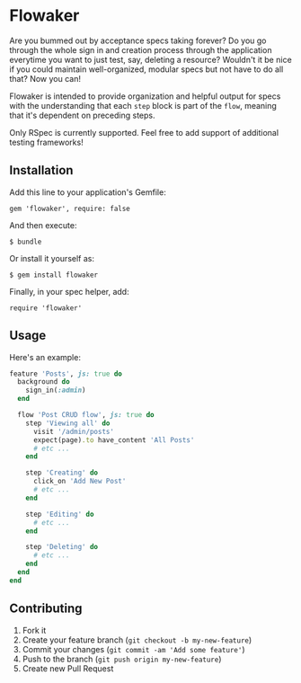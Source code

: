 # Flowaker

Are you bummed out by acceptance specs taking forever? Do you go through the whole sign in and creation process through the application everytime you want to just test, say, deleting a resource? Wouldn't it be nice if you could maintain well-organized, modular specs but not have to do all that? Now you can!

Flowaker is intended to provide organization and helpful output for specs with the understanding that each `step` block is part of the `flow`, meaning that it's dependent on preceding steps.

Only RSpec is currently supported. Feel free to add support of additional testing frameworks!

## Installation

Add this line to your application's Gemfile:

    gem 'flowaker', require: false

And then execute:

    $ bundle

Or install it yourself as:

    $ gem install flowaker

Finally, in your spec helper, add:

    require 'flowaker'

## Usage

Here's an example:

```ruby
feature 'Posts', js: true do
  background do
    sign_in(:admin)
  end

  flow 'Post CRUD flow', js: true do
    step 'Viewing all' do
      visit '/admin/posts'
      expect(page).to have_content 'All Posts'
      # etc ...
    end

    step 'Creating' do
      click_on 'Add New Post'
      # etc ...
    end

    step 'Editing' do
      # etc ...
    end

    step 'Deleting' do
      # etc ...
    end
  end
end
```

## Contributing

1. Fork it
2. Create your feature branch (`git checkout -b my-new-feature`)
3. Commit your changes (`git commit -am 'Add some feature'`)
4. Push to the branch (`git push origin my-new-feature`)
5. Create new Pull Request
